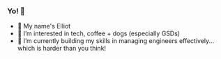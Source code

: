 ### Yo! 🚀

* 👋 My name's Elliot
* 👀 I’m interested in tech, coffee + dogs (especially GSDs)
* 🌱 I’m currently building my skills in managing engineers effectively... which is harder than you think!
  
<!--
**elliot-wanless/elliot-wanless** is a ✨ _special_ ✨ repository because its `README.md` (this file) appears on your GitHub profile.

Here are some ideas to get you started:

- 🔭 I’m currently working on ...
- 🌱 I’m currently learning ...
- 👯 I’m looking to collaborate on ...
- 🤔 I’m looking for help with ...
- 💬 Ask me about ...
- 📫 How to reach me: ...
- 😄 Pronouns: ...
- ⚡ Fun fact: ...
-->
